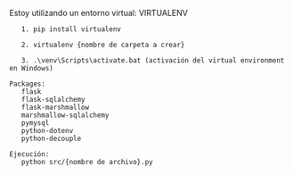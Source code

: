 Estoy utilizando un entorno virtual:
    VIRTUALENV
       
       1. pip install virtualenv

       2. virtualenv {nombre de carpeta a crear}
       
       3. .\venv\Scripts\activate.bat (activación del virtual environment en Windows)

    Packages:
       flask
       flask-sqlalchemy
       flask-marshmallow
       marshmallow-sqlalchemy
       pymysql
       python-dotenv
       python-decouple

    Ejecución:
       python src/{nombre de archivo}.py
